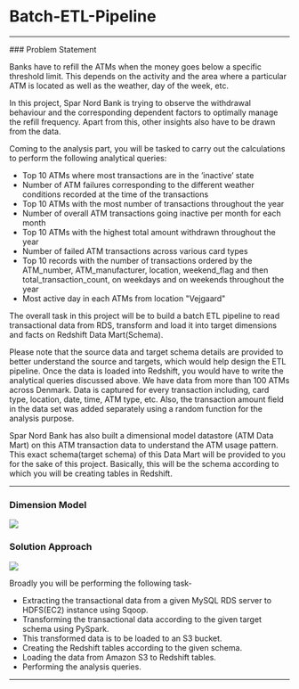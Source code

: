 # Batch-ETL-Pipeline
<hr/>
### Problem Statement

Banks have to refill the ATMs when the money goes below a specific threshold limit. This depends on the activity and the area where a particular ATM is located as well as the weather, day of the week, etc.

In this project, Spar Nord Bank is trying to observe the withdrawal behaviour and the corresponding dependent factors to optimally manage the refill frequency. Apart from this, other insights also have to be drawn from the data.

Coming to the analysis part, you will be tasked to carry out the calculations to perform the following analytical queries:

 - Top 10 ATMs where most transactions are in the ’inactive’ state
 - Number of ATM failures corresponding to the different weather conditions recorded at the time of the transactions
 - Top 10 ATMs with the most number of transactions throughout the year
 - Number of overall ATM transactions going inactive per month for each month
 - Top 10 ATMs with the highest total amount withdrawn throughout the year
 - Number of failed ATM transactions across various card types
 - Top 10 records with the number of transactions ordered by the ATM_number, ATM_manufacturer, location, weekend_flag and then total_transaction_count, on weekdays and on weekends throughout the year
 - Most active day in each ATMs from location "Vejgaard"

 
The overall task in this project will be to build a batch ETL pipeline to read transactional data from RDS, transform and load it into target dimensions and facts on Redshift Data Mart(Schema).

Please note that the source data and target schema details are provided to better understand the source and targets, which would help design the ETL pipeline. Once the data is loaded into Redshift, you would have to write the analytical queries discussed above.
We have data from more than 100 ATMs across Denmark. Data is captured for every transaction including, card type, location, date, time, ATM type, etc. Also, the transaction amount field in the data set was added separately using a random function for the analysis purpose.

Spar Nord Bank has also built a dimensional model datastore (ATM Data Mart) on this ATM transaction data to understand the ATM usage pattern. This exact schema(target schema) of this Data Mart will be provided to you for the sake of this project. Basically, this will be the schema according to which you will be creating tables in Redshift. 
<hr/>

### Dimension Model

<image src='https://images.upgrad.com/04ccb28b-37a3-4c38-ac7a-1cd556327670-Dimension%20Model.jpg'>

### Solution Approach
<image src='ETL_Solution.PNG'>

Broadly you will be performing the following task-
 - Extracting the transactional data from a given MySQL RDS server to HDFS(EC2) instance using Sqoop.
 - Transforming the transactional data according to the given target schema using PySpark. 
 - This transformed data is to be loaded to an S3 bucket.
 - Creating the Redshift tables according to the given schema.
 - Loading the data from Amazon S3 to Redshift tables.
 - Performing the analysis queries.

<hr/>

